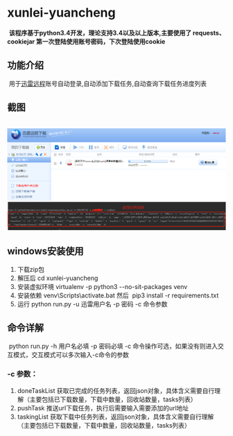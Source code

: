 # xunlei-yuancheng
  **该程序基于python3.4开发，理论支持3.4以及以上版本,主要使用了 requests、cookiejar 第一次登陆使用账号密码，下次登陆使用cookie**
## 功能介绍
  用于[迅雷远程](http://yuancheng.xunlei.com/)账号自动登录,自动添加下载任务,自动查询下载任务进度列表
## 截图
  ![](https://github.com/ijustlearn/xunlei-yuancheng/blob/master/image1.png) ![](https://github.com/ijustlearn/xunlei-yuancheng/blob/master/image3.png)
## windows安装使用
1. 下载zip包
2. 解压后 cd xunlei-yuancheng
3. 安装虚拟环境 virtualenv -p python3 --no-sit-packages venv
4. 安装依赖 venv\Scripts\activate.bat 然后  pip3 install -r requirements.txt 
5. 运行 python run.py -u 迅雷用户名 -p 密码 -c 命令参数
## 命令详解
  python run.py -h 用户名必填 -p 密码必填 -c 命令操作可选，如果没有则进入交互模式，交互模式可以多次输入-c命令的参数
### -c 参数：
1. doneTaskList 获取已完成的任务列表，返回json对象，具体含义需要自行理解（主要包括已下载数量，下载中数量，回收站数量，tasks列表）
2. pushTask 推送url下载任务，执行后需要输入需要添加的url地址
3. taskingList 获取下载中任务列表，返回json对象，具体含义需要自行理解（主要包括已下载数量，下载中数量，回收站数量，tasks列表）
